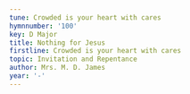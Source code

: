 ```yaml
---
tune: Crowded is your heart with cares
hymnnumber: '100'
key: D Major
title: Nothing for Jesus
firstline: Crowded is your heart with cares
topic: Invitation and Repentance
author: Mrs. M. D. James
year: '-'
---
```


